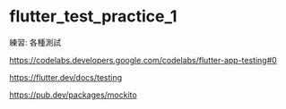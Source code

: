 # flutter_test_practice_1

練習: 各種測試

https://codelabs.developers.google.com/codelabs/flutter-app-testing#0

https://flutter.dev/docs/testing

https://pub.dev/packages/mockito
